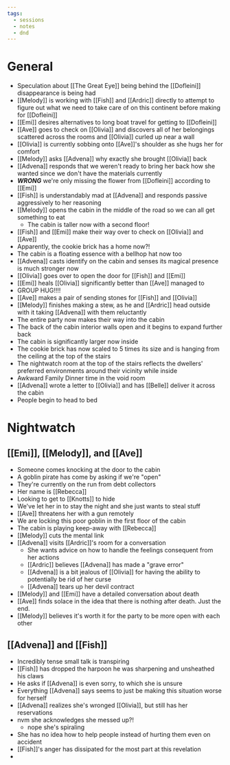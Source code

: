 ```yaml
---
tags:
  - sessions
  - notes
  - dnd
---
```

# General
- Speculation about [[The Great Eye]] being behind the [[Dofleini]] disappearance is being had
- [[Melody]] is working with [[Fish]] and [[Ardric]] directly to attempt to figure out what we need to take care of on this continent before making for [[Dofleini]]
- [[Emi]] desires alternatives to long boat travel for getting to [[Dofleini]]
- [[Ave]] goes to check on [[Olivia]] and discovers all of her belongings scattered across the rooms and [[Olivia]] curled up near a wall
- [[Olivia]] is currently sobbing onto [[Ave]]'s shoulder as she hugs her for comfort
- [[Melody]] asks [[Advena]] why exactly she brought [[Olivia]] back
- [[Advena]] responds that we weren't ready to bring her back how she wanted since we don't have the materials currently
- ***WRONG*** we're only missing the flower from [[Dofleini]] according to [[Emi]]
- [[Fish]] is understandably mad at [[Advena]] and responds passive aggressively to her reasoning
- [[Melody]] opens the cabin in the middle of the road so we can all get something to eat
	- The cabin is taller now with a second floor!
- [[Fish]] and [[Emi]] make their way over to check on [[Olivia]] and [[Ave]]
- Apparently, the cookie brick has a home now?!
- The cabin is a floating essence with a bellhop hat now too
- [[Advena]] casts identify on the cabin and senses its magical presence is much stronger now
- [[Olivia]] goes over to open the door for [[Fish]] and [[Emi]]
- [[Emi]] heals [[Olivia]] significantly better than [[Ave]] managed to
- GROUP HUG!!!!
- [[Ave]] makes a pair of sending stones for [[Fish]] and [[Olivia]]
- [[Melody]] finishes making a stew, as he and [[Ardric]] head outside with it taking [[Advena]] with them reluctantly
- The entire party now makes their way into the cabin
- The back of the cabin interior walls open and it begins to expand further back
- The cabin is significantly larger now inside
- The cookie brick has now scaled to 5 times its size and is hanging from the ceiling at the top of the stairs
- The nightwatch room at the top of the stairs reflects the dwellers' preferred environments around their vicinity while inside
- Awkward Family Dinner time in the void room
- [[Advena]] wrote a letter to [[Olivia]] and has [[Belle]] deliver it across the cabin
- People begin to head to bed
# Nightwatch
## [[Emi]], [[Melody]], and [[Ave]]
- Someone comes knocking at the door to the cabin
- A goblin pirate has come by asking if we're "open"
- They're currently on the run from debt collectors
- Her name is [[Rebecca]]
- Looking to get to [[Knotts]] to hide
- We've let her in to stay the night and she just wants to steal stuff
- [[Ave]] threatens her with a gun remotely
- We are locking this poor goblin in the first floor of the cabin
- The cabin is playing keep-away with [[Rebecca]]
- [[Melody]] cuts the mental link
- [[Advena]] visits [[Ardric]]'s room for a conversation
	- She wants advice on how to handle the feelings consequent from her actions
	- [[Ardric]] believes [[Advena]] has made a "grave error"
	- [[Advena]] is a bit jealous of [[Olivia]] for having the ability to potentially be rid of her curse
	- [[Advena]] tears up her devil contract
- [[Melody]] and [[Emi]] have a detailed conversation about death
- [[Ave]] finds solace in the idea that there is nothing after death. Just the end.
- [[Melody]] believes it's worth it for the party to be more open with each other
## [[Advena]] and [[Fish]]
- Incredibly tense small talk is transpiring
- [[Fish]] has dropped the harpoon he was sharpening and unsheathed his claws
- He asks if [[Advena]] is even sorry, to which she is unsure
- Everything [[Advena]] says seems to just be making this situation worse for herself
- [[Advena]] realizes she's wronged [[Olivia]], but still has her reservations
- nvm she acknowledges she messed up?!
	- nope she's spiraling
- She has no idea how to help people instead of hurting them even on accident
- [[Fish]]'s anger has dissipated for the most part at this revelation
- 